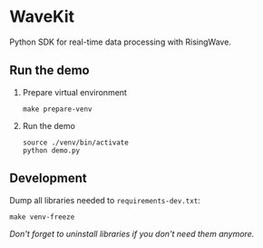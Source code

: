 # WaveKit

Python SDK for real-time data processing with RisingWave.

## Run the demo

1. Prepare virtual environment
    ```shell
    make prepare-venv
    ```

2. Run the demo
    ```shell
    source ./venv/bin/activate
    python demo.py
    ```

## Development

Dump all libraries needed to `requirements-dev.txt`:
```
make venv-freeze
```

*Don't forget to uninstall libraries if you don't need them anymore.*

